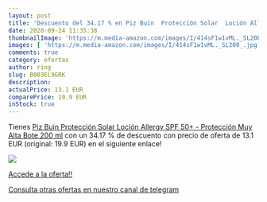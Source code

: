 ```yaml
---
layout: post
title: 'Descuento del 34.17 % en Piz Buin  Protección Solar  Loción Aller'
date: 2020-09-24 11:35:38
thumbnailImage: 'https://m.media-amazon.com/images/I/414sF1w1vML._SL200_.jpg'
images: [ 'https://m.media-amazon.com/images/I/414sF1w1vML._SL200_.jpg' ]
comments: true
category: ofertas
author: ring
slug: B003EL9GRK
description:
actualPrice: 13.1 EUR
comparePrice: 19.9 EUR
inStock: true
---
```


Tienes [Piz Buin  Protección Solar  Loción Allergy SPF 50+ - Protección Muy Alta  Bote 200 ml](https://www.amazon.com/dp/B003EL9GRK/?tag=redken08-20) con un 34.17 % de descuento con precio de oferta de 13.1 EUR (original: 19.9 EUR) en el siguiente enlace!

[![](https://m.media-amazon.com/images/I/414sF1w1vML._SL200_.jpg)](https://www.amazon.com/dp/B003EL9GRK/?tag=redken08-20)

[Accede a la oferta!!](https://www.amazon.com/dp/B003EL9GRK/?tag=redken08-20)

[Consulta otras ofertas en nuestro canal de telegram](https://t.me/s/ofertas25)
